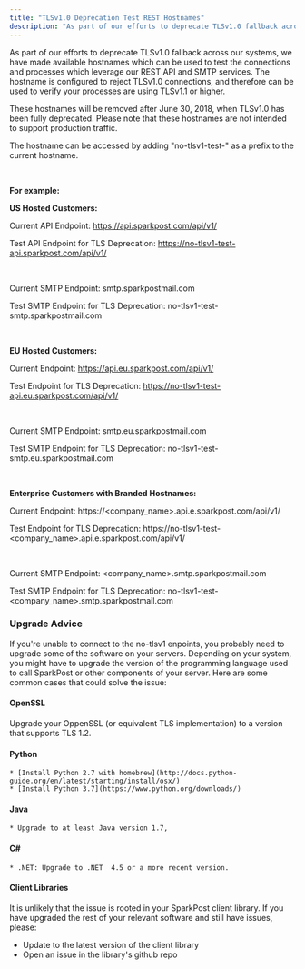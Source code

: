 ```yaml
---
title: "TLSv1.0 Deprecation Test REST Hostnames"
description: "As part of our efforts to deprecate TLSv1.0 fallback across our systems, we have made available hostnames which can be used to test the connections and processes which leverage our REST API. The hostname is configured to reject TLSv1.0 connections, and therefore can be used to verify your processes are using TLSv1.1 or higher."
---
```


As part of our efforts to deprecate TLSv1.0 fallback across our systems,
we have made available hostnames which can be used to test the connections
and processes which leverage our REST API and SMTP services.
The hostname is configured to reject TLSv1.0 connections,
and therefore can be used to verify your processes are using TLSv1.1 or higher.

These hostnames will be removed after June 30, 2018, when TLSv1.0 has been fully deprecated.
Please note that these hostnames are not intended to support production traffic.

The hostname can be accessed by adding "no-tlsv1-test-" as a prefix to the current hostname.

<br/>

**For example:**


**US Hosted Customers:**

Current API Endpoint: https://api.sparkpost.com/api/v1/

Test API Endpoint for TLS Deprecation: https://no-tlsv1-test-api.sparkpost.com/api/v1/

<br>

Current SMTP Endpoint:  smtp.sparkpostmail.com

Test SMTP Endpoint for TLS Deprecation:  no-tlsv1-test-smtp.sparkpostmail.com

<br>

**EU Hosted Customers:**

Current Endpoint: https://api.eu.sparkpost.com/api/v1/

Test Endpoint for TLS Deprecation: https://no-tlsv1-test-api.eu.sparkpost.com/api/v1/

<br>

Current SMTP Endpoint:  smtp.eu.sparkpostmail.com

Test SMTP Endpoint for TLS Deprecation:  no-tlsv1-test-smtp.eu.sparkpostmail.com

<br>

**Enterprise Customers with Branded Hostnames:**

Current Endpoint: https://<company_name>.api.e.sparkpost.com/api/v1/

Test Endpoint for TLS Deprecation: https://no-tlsv1-test-<company_name>.api.e.sparkpost.com/api/v1/

<br>

Current SMTP Endpoint:  <company_name>.smtp.sparkpostmail.com

Test SMTP Endpoint for TLS Deprecation:  no-tlsv1-test-<company_name>.smtp.sparkpostmail.com

### Upgrade Advice

If you're unable to connect to the no-tlsv1 enpoints, you probably need to upgrade some of the software on your servers.
Depending on your system, you might have to upgrade the version of the programming language used to call SparkPost or other components of your server.
Here are some common cases that could solve the issue:

#### OpenSSL
Upgrade your OppenSSL (or equivalent TLS implementation) to a version that supports TLS 1.2.

#### Python
    * [Install Python 2.7 with homebrew](http://docs.python-guide.org/en/latest/starting/install/osx/)
    * [Install Python 3.7](https://www.python.org/downloads/)

#### Java
    * Upgrade to at least Java version 1.7,

#### C#
    * .NET: Upgrade to .NET  4.5 or a more recent version.

#### Client Libraries
It is unlikely that the issue is rooted in your SparkPost client library.
If you have upgraded the rest of your relevant software and still have issues, please:
* Update to the latest version of the client library
* Open an issue in the library's github repo
